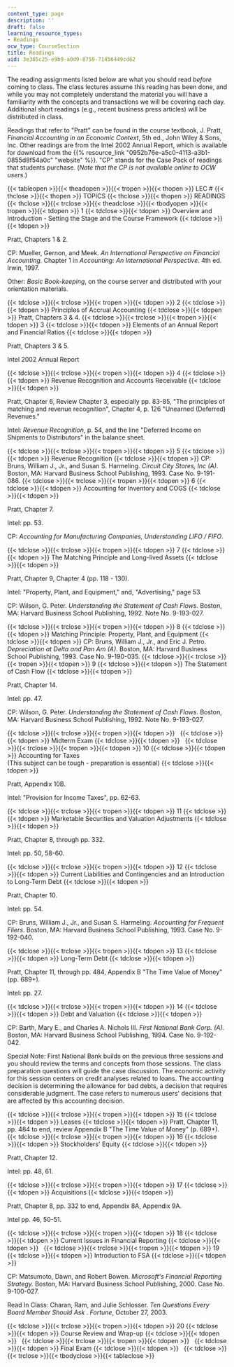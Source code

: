 ```yaml
---
content_type: page
description: ''
draft: false
learning_resource_types:
- Readings
ocw_type: CourseSection
title: Readings
uid: 3e305c25-e9b9-a0d9-8759-71456449cd62
---
```

The reading assignments listed below are what you should read _before_ coming to class. The class lectures assume this reading has been done, and while you may not completely understand the material you will have a familiarity with the concepts and transactions we will be covering each day. Additional short readings (e.g., recent business press articles) will be distributed in class.

Readings that refer to "Pratt" can be found in the course textbook, J. Pratt, _Financial Accounting in an Economic Context_, 5th ed., John Wiley & Sons, Inc. Other readings are from the Intel 2002 Annual Report, which is available for download from the {{% resource_link "0952b76e-a5c0-4113-a3b1-0855d8f54a0c" "website" %}}. "CP" stands for the Case Pack of readings that students purchase. (_Note that the CP is not available online to OCW users_.)

{{< tableopen >}}{{< theadopen >}}{{< tropen >}}{{< thopen >}}
LEC #
{{< thclose >}}{{< thopen >}}
TOPICS
{{< thclose >}}{{< thopen >}}
READINGS
{{< thclose >}}{{< trclose >}}{{< theadclose >}}{{< tbodyopen >}}{{< tropen >}}{{< tdopen >}}
1
{{< tdclose >}}{{< tdopen >}}
Overview and Introduction - Setting the Stage and the Course Framework
{{< tdclose >}}{{< tdopen >}}

Pratt, Chapters 1 & 2.

CP: Mueller, Gernon, and Meek. _An International Perspective on Financial Accounting_. Chapter 1 in _Accounting: An International Perspective_. 4th ed. Irwin, 1997.

Other: _Basic Book-keeping_, on the course server and distributed with your orientation materials.

{{< tdclose >}}{{< trclose >}}{{< tropen >}}{{< tdopen >}}
2
{{< tdclose >}}{{< tdopen >}}
Principles of Accrual Accounting
{{< tdclose >}}{{< tdopen >}}
Pratt, Chapters 3 & 4.
{{< tdclose >}}{{< trclose >}}{{< tropen >}}{{< tdopen >}}
3
{{< tdclose >}}{{< tdopen >}}
Elements of an Annual Report and Financial Ratios
{{< tdclose >}}{{< tdopen >}}

Pratt, Chapters 3 & 5.

Intel 2002 Annual Report

{{< tdclose >}}{{< trclose >}}{{< tropen >}}{{< tdopen >}}
4
{{< tdclose >}}{{< tdopen >}}
Revenue Recognition and Accounts Receivable
{{< tdclose >}}{{< tdopen >}}

Pratt, Chapter 6, Review Chapter 3, especially pp. 83-85, "The principles of matching and revenue recognition", Chapter 4, p. 126 "Unearned (Deferred) Revenues."

Intel: _Revenue Recognition_, p. 54, and the line "Deferred Income on Shipments to Distributors" in the balance sheet.

{{< tdclose >}}{{< trclose >}}{{< tropen >}}{{< tdopen >}}
5
{{< tdclose >}}{{< tdopen >}}
Revenue Recognition
{{< tdclose >}}{{< tdopen >}}
CP: Bruns, William J., Jr., and Susan S. Harmeling. _Circuit City Stores, Inc (A)_. Boston, MA: Harvard Business School Publishing, 1993. Case No. 9-191-086.
{{< tdclose >}}{{< trclose >}}{{< tropen >}}{{< tdopen >}}
6
{{< tdclose >}}{{< tdopen >}}
Accounting for Inventory and COGS
{{< tdclose >}}{{< tdopen >}}

Pratt, Chapter 7.

Intel: pp. 53.

CP: _Accounting for Manufacturing Companies, Understanding LIFO / FIFO_.

{{< tdclose >}}{{< trclose >}}{{< tropen >}}{{< tdopen >}}
7
{{< tdclose >}}{{< tdopen >}}
The Matching Principle and Long-lived Assets
{{< tdclose >}}{{< tdopen >}}

Pratt, Chapter 9, Chapter 4 (pp. 118 - 130).

Intel: "Property, Plant, and Equipment," and, "Advertising," page 53.

CP: Wilson, G. Peter. _Understanding the Statement of Cash Flows_. Boston, MA: Harvard Business School Publishing, 1992. Note No. 9-193-027.

{{< tdclose >}}{{< trclose >}}{{< tropen >}}{{< tdopen >}}
8
{{< tdclose >}}{{< tdopen >}}
Matching Principle: Property, Plant, and Equipment
{{< tdclose >}}{{< tdopen >}}
CP: Bruns, William J., Jr., and Eric J. Petro. _Depreciation at Delta and Pan Am (A)_. Boston, MA: Harvard Business School Publishing, 1993. Case No. 9-190-035.
{{< tdclose >}}{{< trclose >}}{{< tropen >}}{{< tdopen >}}
9
{{< tdclose >}}{{< tdopen >}}
The Statement of Cash Flow
{{< tdclose >}}{{< tdopen >}}

Pratt, Chapter 14.

Intel: pp. 47.

CP: Wilson, G. Peter. _Understanding the Statement of Cash Flows_. Boston, MA: Harvard Business School Publishing, 1992. Note No. 9-193-027.

{{< tdclose >}}{{< trclose >}}{{< tropen >}}{{< tdopen >}}
 
{{< tdclose >}}{{< tdopen >}}
Midterm Exam
{{< tdclose >}}{{< tdopen >}}
 
{{< tdclose >}}{{< trclose >}}{{< tropen >}}{{< tdopen >}}
10
{{< tdclose >}}{{< tdopen >}}
Accounting for Taxes   
(This subject can be tough - preparation is essential)
{{< tdclose >}}{{< tdopen >}}

Pratt, Appendix 10B.

Intel: "Provision for Income Taxes", pp. 62-63.

{{< tdclose >}}{{< trclose >}}{{< tropen >}}{{< tdopen >}}
11
{{< tdclose >}}{{< tdopen >}}
Marketable Securities and Valuation Adjustments
{{< tdclose >}}{{< tdopen >}}

Pratt, Chapter 8, through pp. 332.

Intel: pp. 50, 58-60.

{{< tdclose >}}{{< trclose >}}{{< tropen >}}{{< tdopen >}}
12
{{< tdclose >}}{{< tdopen >}}
Current Liabilities and Contingencies and an Introduction to Long-Term Debt
{{< tdclose >}}{{< tdopen >}}

Pratt, Chapter 10.

Intel: pp. 54.

CP: Bruns, William J., Jr., and Susan S. Harmeling. _Accounting for Frequent Fliers_. Boston, MA: Harvard Business School Publishing, 1993. Case No. 9-192-040.

{{< tdclose >}}{{< trclose >}}{{< tropen >}}{{< tdopen >}}
13
{{< tdclose >}}{{< tdopen >}}
Long-Term Debt
{{< tdclose >}}{{< tdopen >}}

Pratt, Chapter 11, through pp. 484, Appendix B "The Time Value of Money" (pp. 689+).

Intel: pp. 27.

{{< tdclose >}}{{< trclose >}}{{< tropen >}}{{< tdopen >}}
14
{{< tdclose >}}{{< tdopen >}}
Debt and Valuation
{{< tdclose >}}{{< tdopen >}}

CP: Barth, Mary E., and Charles A. Nichols III. _First National Bank Corp. (A)_. Boston, MA: Harvard Business School Publishing, 1994. Case No. 9-192-042.

Special Note: First National Bank builds on the previous three sessions and you should review the terms and concepts from those sessions. The class preparation questions will guide the case discussion. The economic activity for this session centers on credit analyses related to loans. The accounting decision is determining the allowance for bad debts, a decision that requires considerable judgment. The case refers to numerous users' decisions that are affected by this accounting decision.

{{< tdclose >}}{{< trclose >}}{{< tropen >}}{{< tdopen >}}
15
{{< tdclose >}}{{< tdopen >}}
Leases
{{< tdclose >}}{{< tdopen >}}
Pratt, Chapter 11, pp. 484 to end, review Appendix B "The Time Value of Money" (p. 689+).
{{< tdclose >}}{{< trclose >}}{{< tropen >}}{{< tdopen >}}
16
{{< tdclose >}}{{< tdopen >}}
Stockholders' Equity
{{< tdclose >}}{{< tdopen >}}

Pratt, Chapter 12.

Intel: pp. 48, 61.

{{< tdclose >}}{{< trclose >}}{{< tropen >}}{{< tdopen >}}
17
{{< tdclose >}}{{< tdopen >}}
Acquisitions
{{< tdclose >}}{{< tdopen >}}

Pratt, Chapter 8, pp. 332 to end, Appendix 8A, Appendix 9A.

Intel pp. 46, 50-51.

{{< tdclose >}}{{< trclose >}}{{< tropen >}}{{< tdopen >}}
18
{{< tdclose >}}{{< tdopen >}}
Current Issues in Financial Reporting
{{< tdclose >}}{{< tdopen >}}
 
{{< tdclose >}}{{< trclose >}}{{< tropen >}}{{< tdopen >}}
19
{{< tdclose >}}{{< tdopen >}}
Introduction to FSA
{{< tdclose >}}{{< tdopen >}}

CP: Matsumoto, Dawn, and Robert Bowen. _Microsoft's Financial Reporting Strategy._ Boston, MA: Harvard Business School Publishing, 2000. Case No. 9-100-027.

Read In Class: Charan, Ram, and Julie Schlosser. _Ten Questions Every Board Member Should Ask_ . _Fortune_, October 27, 2003.

{{< tdclose >}}{{< trclose >}}{{< tropen >}}{{< tdopen >}}
20
{{< tdclose >}}{{< tdopen >}}
Course Review and Wrap-up
{{< tdclose >}}{{< tdopen >}}
 
{{< tdclose >}}{{< trclose >}}{{< tropen >}}{{< tdopen >}}
 
{{< tdclose >}}{{< tdopen >}}
Final Exam
{{< tdclose >}}{{< tdopen >}}
 
{{< tdclose >}}{{< trclose >}}{{< tbodyclose >}}{{< tableclose >}}